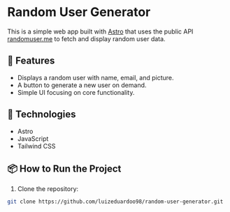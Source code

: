 # Random User Generator

This is a simple web app built with [Astro](https://astro.build/) that uses the public API [randomuser.me](https://randomuser.me/) to fetch and display random user data.

## 🔧 Features

- Displays a random user with name, email, and picture.
- A button to generate a new user on demand.
- Simple UI focusing on core functionality.

## 🚀 Technologies

- Astro
- JavaScript
- Tailwind CSS

## 📦 How to Run the Project

1. Clone the repository:
```bash
git clone https://github.com/luizeduardoo98/random-user-generator.git
